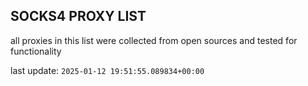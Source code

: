 ## SOCKS4 PROXY LIST

all proxies in this list were collected from open sources and tested for functionality

last update: `2025-01-12 19:51:55.089834+00:00`